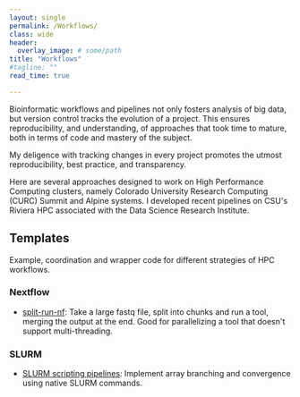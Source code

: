 ```yaml
---
layout: single
permalink: /Workflows/
class: wide
header:
  overlay_image: # some/path
title: "Workflows"
#tagline: ""
read_time: true

---
```


Bioinformatic workflows and pipelines not only fosters analysis of big data, but version control tracks the evolution of a project. 
This ensures reproducibility, and understanding, of approaches that took time to mature, both in terms of code and mastery of the subject. 

My deligence with tracking changes in every project promotes the utmost reproducibility, best practice, and transparency.

Here are several approaches designed to work on High Performance Computing clusters, namely Colorado University Research Computing (CURC) Summit and Alpine systems. I developed
recent pipelines on CSU's Riviera HPC associated with the Data Science Research Institute.

## Templates

Example, coordination and wrapper code for different strategies of HPC workflows.

### Nextflow

* [split-run-nf](https://github.com/dkbiocode/split-run-nf): Take a large fastq file, split into chunks and run a tool, merging the output at the end. Good for parallelizing a tool that doesn't support multi-threading.


### SLURM

* [SLURM scripting pipelines](https://github.com/dkbiocode/slurm-scripting-pipelines): Implement array branching and convergence using native SLURM commands.
